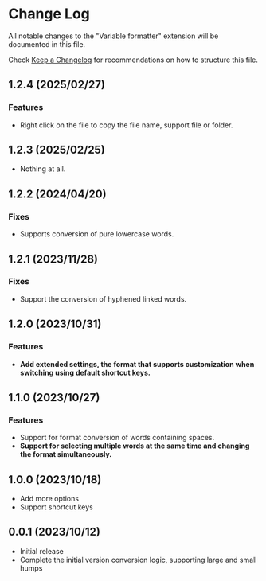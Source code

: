 # Change Log

All notable changes to the "Variable formatter" extension will be documented in this file.

Check [Keep a Changelog](http://keepachangelog.com/) for recommendations on how to structure this file.

## 1.2.4 (2025/02/27)

### Features

- Right click on the file to copy the file name, support file or folder.
  
## 1.2.3 (2025/02/25)

- Nothing at all.

## 1.2.2 (2024/04/20)

### Fixes

- Supports conversion of pure lowercase words.

## 1.2.1 (2023/11/28)

### Fixes

- Support the conversion of hyphened linked words.

## 1.2.0 (2023/10/31)

### Features

- **Add extended settings, the format that supports customization when switching using default shortcut keys.**

## 1.1.0 (2023/10/27)

### Features

- Support for format conversion of words containing spaces.
- **Support for selecting multiple words at the same time and changing the format simultaneously.**

## 1.0.0 (2023/10/18)

- Add more options
- Support shortcut keys

## 0.0.1 (2023/10/12)

- Initial release
- Complete the initial version conversion logic, supporting large and small humps
